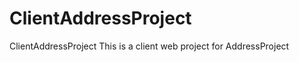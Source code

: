 ClientAddressProject
====================

ClientAddressProject
This is a client web project for AddressProject

